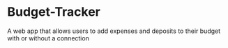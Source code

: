 # Budget-Tracker
A web app that allows users to add expenses and deposits to their budget with or without a connection
